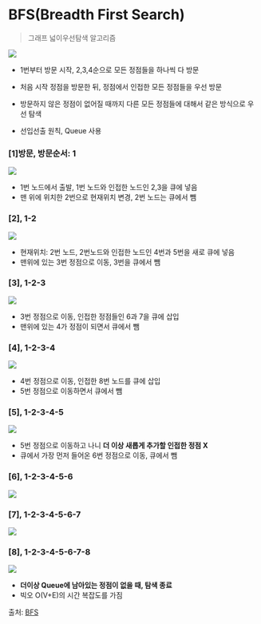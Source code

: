 # BFS(Breadth First Search)

> 그래프 넓이우선탐색 알고리즘

![](https://t1.daumcdn.net/cfile/tistory/246A414458C2B3BF25)

- 1번부터 방문 시작, 2,3,4순으로 모든 정점들을 하나씩 다 방문

- 처음 시작 정점을 방문한 뒤, 정점에서 인접한 모든 정점들을 우선 방문
- 방문하지 않은 정점이 없어질 때까지 다른 모든 정점들에 대해서 같은 방식으로 우선 탐색
- 선입선출 원칙, Queue 사용



### [1]방문, 방문순서: 1

![](https://img1.daumcdn.net/thumb/R1280x0/?scode=mtistory2&fname=http%3A%2F%2Fcfile6.uf.tistory.com%2Fimage%2F265F7F3458C2B50114BCC4)

- 1번 노드에서 출발, 1번 노드와 인접한 노드인 2,3을 큐에 넣음
- 맨 위에 위치한 2번으로 현재위치 변경, 2번 노드는 큐에서 뺌



### [2], 1-2

![](https://img1.daumcdn.net/thumb/R1280x0/?scode=mtistory2&fname=http%3A%2F%2Fcfile5.uf.tistory.com%2Fimage%2F2759843958C2B4EA02F779)

- 현재위치: 2번 노드, 2번노드와 인접한 노드인 4번과 5번을 새로 큐에 넣음
- 맨위에 있는 3번 정점으로 이동, 3번을 큐에서 뺌



### [3], 1-2-3

![](https://img1.daumcdn.net/thumb/R1280x0/?scode=mtistory2&fname=http%3A%2F%2Fcfile28.uf.tistory.com%2Fimage%2F264F963858C2B4DF381083)

- 3번 정점으로 이동, 인접한 정점들인 6과 7을 큐에 삽입
- 맨위에 있는 4가 정점이 되면서 큐에서 뺌



### [4], 1-2-3-4

![](https://img1.daumcdn.net/thumb/R1280x0/?scode=mtistory2&fname=http%3A%2F%2Fcfile5.uf.tistory.com%2Fimage%2F2406BD3658C2B5670F3203)

- 4번 정점으로 이동, 인접한 8번 노드를 큐에 삽입
- 5번 정점으로 이동하면서 큐에서 뺌



### [5], 1-2-3-4-5

![](https://img1.daumcdn.net/thumb/R1280x0/?scode=mtistory2&fname=http%3A%2F%2Fcfile28.uf.tistory.com%2Fimage%2F243B7B3858C2B5A8156CA2)

- 5번 정점으로 이동하고 나니 **더 이상 새롭게 추가할 인접한 정점 X**
- 큐에서 가장 먼저 들어온 6번 정점으로 이동, 큐에서 뺌



### [6], 1-2-3-4-5-6

![](https://img1.daumcdn.net/thumb/R1280x0/?scode=mtistory2&fname=http%3A%2F%2Fcfile28.uf.tistory.com%2Fimage%2F2234D53A58C2B5F8299784)

### [7], 1-2-3-4-5-6-7

![](https://img1.daumcdn.net/thumb/R1280x0/?scode=mtistory2&fname=http%3A%2F%2Fcfile21.uf.tistory.com%2Fimage%2F2448243A58C2B6150183F3)



### [8], 1-2-3-4-5-6-7-8

![](https://img1.daumcdn.net/thumb/R1280x0/?scode=mtistory2&fname=http%3A%2F%2Fcfile5.uf.tistory.com%2Fimage%2F255D093558C2B62439DB69)



- **더이상 Queue에 남아있는 정점이 없을 때, 탐색 종료**
- 빅오 O(V+E)의 시간 복잡도를 가짐



출처: [BFS](https://www.leafcats.com/108)



